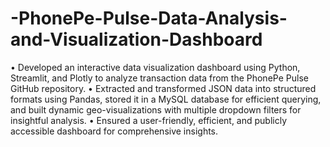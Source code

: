 # -PhonePe-Pulse-Data-Analysis-and-Visualization-Dashboard

•	Developed an interactive data visualization dashboard using Python,        Streamlit, and Plotly to analyze transaction data from the PhonePe Pulse    GitHub repository.
•	Extracted and transformed JSON data into structured formats using Pandas, stored it in a MySQL database for efficient querying, and built dynamic geo-visualizations with multiple dropdown filters for insightful analysis.
•	Ensured a user-friendly, efficient, and publicly accessible dashboard for comprehensive insights.
